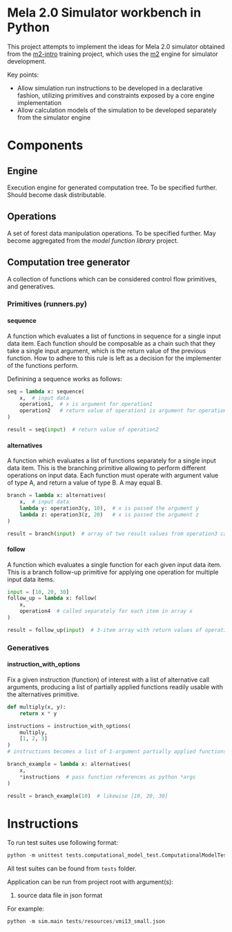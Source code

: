# Mela 2.0 Simulator workbench in Python

This project attempts to implement the ideas for Mela 2.0 simulator obtained from the [m2-intro](https://github.com/menu-hanke/m2-intro)
training project, which uses the [m2](https://github.com/menu-hanke/m2) engine for simulator development.

Key points:
* Allow simulation run instructions to be developed in a declarative fashion, utilizing primitives and constraints exposed by a core engine implementation
* Allow calculation models of the simulation to be developed separately from the simulator engine

# Components

## Engine

Execution engine for generated computation tree. To be specified further. Should become dask distributable.

## Operations

A set of forest data manipulation operations. To be specified further. May become aggregated from the _model function library_ project.

## Computation tree generator

A collection of functions which can be considered control flow primitives, and generatives.

### Primitives (runners.py)

#### sequence

A function which evaluates a list of functions in sequence for a single input data item.
Each function should be composable as a chain such that they take a single input argument, which is the return value of the previous function.
How to adhere to this rule is left as a decision for the implementer of the functions perform.

Definining a sequence works as follows:

```python
seq = lambda x: sequence(
    x,  # input data
    operation1,  # x is argument for operation1
    operation2   # return value of operation1 is argument for operation2
)

result = seq(input)  # return value of operation2
```

#### alternatives

A function which evaluates a list of functions separately for a single input data item.
This is the branching primitive allowing to perform different operations on input data.
Each function must operate with argument value of type A, and return a value of type B.
A may equal B.

```python
branch = lambda x: alternatives(
    x,  # input data
    lambda y: operation3(y, 10),  # x is passed the argument y
    lambda z: operation3(z, 20)   # x is passed the argument z
)

result = branch(input)  # array of two result values from operation3 calls above
```

#### follow

A function which evaluates a single function for each given input data item.
This is a branch follow-up primitive for applying one operation for multiple input data items.

```python
input = [10, 20, 30]
follow_up = lambda x: follow(
    x,
    operation4  # called separately for each item in array x
)

result = follow_up(input)  # 3-item array with return values of operation4 as items
```

### Generatives

#### instruction_with_options

Fix a given instruction (function) of interest with a list of alternative call arguments, producing a list of partially applied functions readily usable with the alternatives primitive.

```python
def multiply(x, y):
    return x * y

instructions = instruction_with_options(
    multiply,
    [1, 2, 3]
)
# instructions becomes a list of 1-argument partially applied functions

branch_example = lambda x: alternatives(
    x,
    *instructions  # pass function references as python *args
)

result = branch_example(10)  # likewise [10, 20, 30]
```

# Instructions

To run test suites use following format:
```python
python -m unittest tests.computational_model_test.ComputationalModelTest
```
All test suites can be found from ```tests``` folder.

Application can be run from project root with argument(s):

1. source data file in json format

For example:
```python
python -m sim.main tests/resources/vmi13_small.json
```
